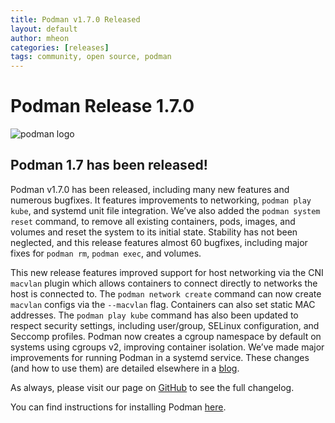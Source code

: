 ```yaml
---
title: Podman v1.7.0 Released
layout: default
author: mheon
categories: [releases]
tags: community, open source, podman
---
```


# Podman Release 1.7.0

![podman logo](https://podman.io/images/podman.svg)

## Podman 1.7 has been released!

Podman v1.7.0 has been released, including many new features and numerous bugfixes. It features improvements to networking, `podman play kube`, and systemd unit file integration. We’ve also added the `podman system reset` command, to remove all existing containers, pods, images, and volumes and reset the system to its initial state. Stability has not been neglected, and this release features almost 60 bugfixes, including major fixes for `podman rm`, `podman exec`, and volumes.

<!--readmore-->

This new release features improved support for host networking via the CNI `macvlan` plugin which allows containers to connect directly to networks the host is connected to. The `podman network create` command can now create `macvlan` configs via the `--macvlan` flag. Containers can also set static MAC addresses. The `podman play kube` command has also been updated to respect security settings, including user/group, SELinux configuration, and Seccomp profiles. Podman now creates a cgroup namespace by default on systems using cgroups v2, improving container isolation. We’ve made major improvements for running Podman in a systemd service. These changes (and how to use them) are detailed elsewhere in a [blog](https://www.redhat.com/sysadmin/podman-shareable-systemd-services).

As always, please visit our page on [GitHub](https://github.com/containers/libpod/blob/master/RELEASE_NOTES.md) to see the full changelog.

You can find instructions for installing Podman [here](https://github.com/containers/libpod/blob/master/install.md).
